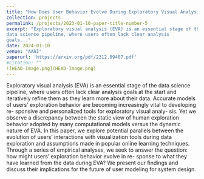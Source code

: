 ```yaml
---
title: "How Does User Behavior Evolve During Exploratory Visual Analysis?"
collection: projects
permalink: /projects/2023-01-10-paper-title-number-5
excerpt: "Exploratory visual analysis (EVA) is an essential stage of the
data science pipeline, where users often lack clear analysis
goals..."
date: 2024-01-10
venue: "AAAI"
paperurl: 'https://arxiv.org/pdf/2312.09407.pdf'
#citation: "" 
![HEAD-Image.png](HEAD-Image.png)
---
```

Exploratory visual analysis (EVA) is an essential stage of the
data science pipeline, where users often lack clear analysis
goals at the start and iteratively refine them as they learn
more about their data. Accurate models of users’ exploration
behavior are becoming increasingly vital to developing re-
sponsive and personalized tools for exploratory visual analy-
sis. Yet we observe a discrepancy between the static view of
human exploration behavior adopted by many computational
models versus the dynamic nature of EVA. In this paper, we
explore potential parallels between the evolution of users’
interactions with visualization tools during data exploration
and assumptions made in popular online learning techniques.
Through a series of empirical analyses, we seek to answer the
question: how might users’ exploration behavior evolve in re-
sponse to what they have learned from the data during EVA?
We present our findings and discuss their implications for the
future of user modeling for system design.